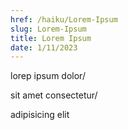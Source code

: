 ```yaml
---
href: /haiku/Lorem-Ipsum
slug: Lorem-Ipsum
title: Lorem Ipsum
date: 1/11/2023
---
```


lorep ipsum dolor/

sit amet consectetur/

adipisicing elit

